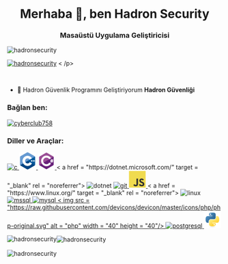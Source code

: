 <h1 align="center">Merhaba 👋, ben Hadron Security</h1>
<h3 align="center">Masaüstü Uygulama Geliştiricisi</h3>

<p align="left"> <img src="https: //komarev.com/ghpvc/?username=hadronsecurity&label=Profile%20views&color=0e75b6&style=flat" alt = "hadronsecurity" /> </p>

<p align = "left"> <a href = "https://github .com/ryo-ma/github-profile-trophy"><img src = "https://github-profile-trophy.vercel.app/?username=hadronsecurity" alt = "hadronsecurity" /></a> < /p>

<p align = "left"> <a href = "https://twitter.com/" target = "blank"><img src = "https://img.shields.io/twitter/follow/ ?logo=twitter&style=for-the-badge" alt="" /></a> </p>

- 🔭 Hadron Güvenlik Programını Geliştiriyorum **Hadron Güvenliği**

<h3 align="left">Bağlan ben:</h3>
<p align = "left">
<a href = "https://www.youtube.com/c/cyberclub758" target = "blank"><img align = "center" src = "https" ://raw.githubusercontent.com/rahuldkjain/github-profile-readme-generator/master/src/images/icons/Social/youtube.svg" alt = "cyberclub758" height = "30" genişlik = "40" /> </a>
</p>

<h3 align="left">Diller ve Araçlar:</h3>
<p align = "left"> <a href = "https://www.cprogramming.com/" target = "_blank" rel = "noreferrer"> <img src = "https://raw.githubusercontent.com/ devicons/devicon/master/icons/c/c-original.svg" alt = "c" width = "40" height = "40"/> </a> <a href = "https://www.w3schools. com/cpp/" target = "_blank" rel = "noreferrer"> <img src = "https://raw.githubusercontent.com/devicons/devicon/master/icons/cplusplus/cplusplus-original.svg" alt = " cplusplus" width = "40" height = "40"/> </a> <a href = "https://www.w3schools.com/cs/" target = "_blank" rel = "noreferrer"> <img src ="https://raw.githubusercontent.com/devicons/devicon/master/icons/csharp/csharp-original.svg" alt = "csharp" width = "40" height = "40"/> </a> < a href = "https://dotnet.microsoft.com/" target = "_blank" rel = "noreferrer"> <img src = "https://raw.githubusercontent.com/devicons/devicon/master/icons/dot -net/dot-net-original-wordmark.svg" alt = "dotnet" width = "40" height = "40"/> </a> <a href = "https://git-scm.com/" target = "_blank" rel = "noreferrer"> <img src = "https://www.vectorlogo.zone/logos/git-scm/git-scm-icon.svg" alt = "git" width = "40" height = "40"/> </a> <a href = "https://developer.mozilla.org/en-US/docs/Web/JavaScript" target = "_blank" rel = "noreferrer"> <img src ="https://raw.githubusercontent.com/devicons/devicon/master/icons/javascript/javascript-original.svg" alt = "javascript" width = "40" height = "40"/> </a> < a href = "https://www.linux.org/" target = "_blank" rel = "noreferrer"> <img src = "https://raw.githubusercontent.com/devicons/devicon/master/icons/linux /linux-original.svg" alt = "linux" width = "40" height = "40"/> </a> <a href = "https://www.microsoft.com/en-us/sql-server " target = "_blank" rel = "noreferrer"> <img src = "https://www.svgrepo.com/show/303229/microsoft-sql-server-logo.svg" alt = "mssql" width = "40 " height = "40"/> </a> <a href = "https://www.mysql.com/" target = "_blank" rel = "noreferrer"> <img src = "https://raw. githubusercontent.com/devicons/devicon/master/icons/mysql/mysql-original-wordmark.svg" alt = "mysql" width = "40" height = "40"/> </a> <a href = "https://www.php.net" target = "_blank" rel = "noreferrer"> < img src = "https://raw.githubusercontent.com/devicons/devicon/master/icons/php/php-original.svg" alt = "php" width = "40" height = "40"/> </a > <a href = "https://www.postgresql.org" target = "_blank" rel = "noreferrer"> <img src = "https://raw.githubusercontent.com/devicons/devicon/master/icons/ postgresql/postgresql-original-wordmark.svg" alt = "postgresql" width = "40" height = "40"/> </a> <a href = "https://www.python.org" target = "_blank " rel = "noreferrer"> <img src = "https://raw.githubusercontent.com/devicons/devicon/master/icons/python/python-original.svg" alt = "python" width = "40" yükseklik = "40"/> </a> </p>

<p><img align = "left" src = "https://github-readme-stats.vercel.app/api/top-langs?username=hadronsecurity&show_icons=true&locale=en&layout=compact" alt = "hadronsecurity" /> </p>

<p> <img align="center" src="https://github-readme-stats.vercel.app/api?username=hadronsecurity&show_icons=true&title_color=100f0f&text_color=050505&bg_color=0a0a0a&locale=en" alt ="hadronsecurity" /></p>

<p><img align = "center" src = "https://github-readme-streak-stats.herokuapp.com/?user=hadronsecurity&theme=default" alt = "hadronsecurity " /></p>

